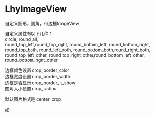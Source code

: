# LhyImageView
自定义圆形，圆角，带边框ImageView

自定义属性有以下几种：\
circle, round_all,\
round_top_left,round_top_right, round_bottom_left, round_bottom_right,\
round_top_both, round_left_both, round_bottom_both,round_right_both,\
round_top_left_other, round_top_right_other,round_bottom_left_other, round_bottom_right_other

边框颜色设置 crop_border_color\
边框宽度设置 crop_border_width\
边框是否显示 crop_border_is_show\
圆角大小设置 crop_radius

默认图片格式是 center_crop

如:
<pre><code><com.lhy.view.LhyRoundImageView
        android:id="@+id/lhyRoundImageView"
        android:layout_width="200dp"
        android:layout_height="100dp"
        app:crop_border_color="#858784"
        app:crop_border_is_show="true"
        app:crop_border_width="3dp"
        app:crop_radius="15dp"
        app:crop_type="round_top_right_other" />
        </code></pre>